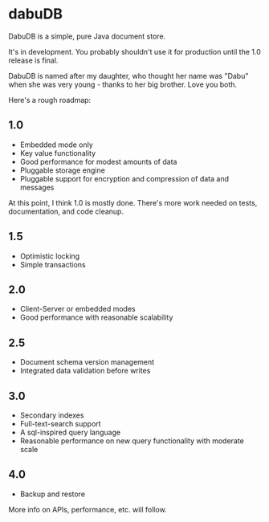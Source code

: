 # dabuDB

DabuDB is a simple, pure Java document store.

It's in development. You probably shouldn't use it for production until the 1.0 release is final.

DabuDB is named after my daughter, who thought her name was "Dabu" when she was very young - thanks to her big brother. Love you both. 

Here's a rough roadmap:

## 1.0

* Embedded mode only
* Key value functionality
* Good performance for modest amounts of data
* Pluggable storage engine
* Pluggable support for encryption and compression of data and messages

At this point, I think 1.0 is mostly done. There's more work needed on tests, documentation, and code cleanup.

## 1.5

* Optimistic locking
* Simple transactions

## 2.0

* Client-Server or embedded modes
* Good performance with reasonable scalability


## 2.5

* Document schema version management
* Integrated data validation before writes

## 3.0

* Secondary indexes
* Full-text-search support
* A sql-inspired query language
* Reasonable performance on new query functionality with moderate scale

## 4.0

* Backup and restore


More info on APIs, performance, etc. will follow.
